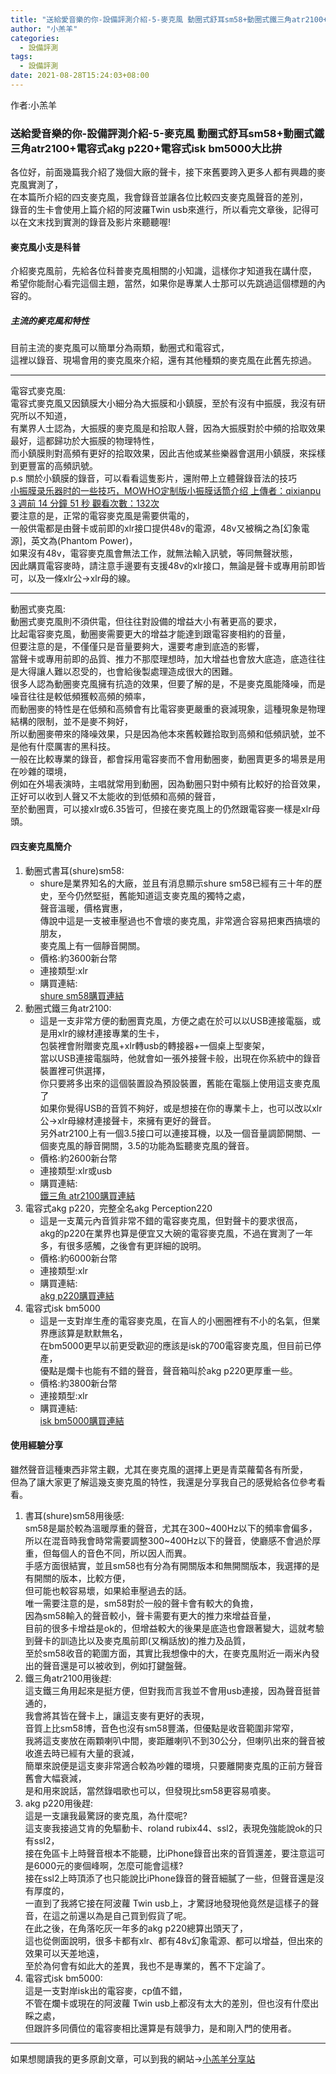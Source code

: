 ```yaml
---  
title: "送給愛音樂的你-設備評測介紹-5-麥克風 動圈式舒耳sm58+動圈式鐵三角atr2100+電容式akg p220+電容式isk bm5000大比拚"  
author: "小羔羊"  
categories: 
  - 設備評測
tags: 
  - 設備評測  
date: 2021-08-28T15:24:03+08:00  
---  
```

  
  作者:小羔羊  
    
  
### 送給愛音樂的你-設備評測介紹-5-麥克風 動圈式舒耳sm58+動圈式鐵三角atr2100+電容式akg p220+電容式isk bm5000大比拚  
  
各位好，前面幾篇我介紹了幾個大廠的聲卡，接下來舊要跨入更多人都有興趣的麥克風實測了，  
在本篇所介紹的四支麥克風，我會錄音並讓各位比較四支麥克風聲音的差別，  
錄音的生卡會使用上篇介紹的阿波羅Twin usb來進行，所以看完文章後，記得可以在文末找到實測的錄音及影片來聽聽喔!  
  
#### 麥克風小支是科普  
  
介紹麥克風前，先給各位科普麥克風相關的小知識，這樣你才知道我在講什麼，  
希望你能耐心看完這個主題，當然，如果你是專業人士那可以先跳過這個標題的內容的。  
  
##### 主流的麥克風和特性  
  
目前主流的麥克風可以簡單分為兩類，動圈式和電容式，  
這裡以錄音、現場會用的麥克風來介紹，還有其他種類的麥克風在此舊先掠過。  
  
---  
  
電容式麥克風:  
電容式麥克風又因鎮膜大小細分為大振膜和小鎮膜，至於有沒有中振膜，我沒有研究所以不知道，  
有業界人士認為，大振膜的麥克風是和拾取人聲，因為大振膜對於中頻的拾取效果最好，這都歸功於大振膜的物理特性，  
而小鎮膜則對高頻有更好的拾取效果，因此吉他或某些樂器會選用小鎮膜，來採樣到更豐富的高頻訊號。  
p.s 關於小鎮膜的錄音，可以看看這隻影片，還附帶上立體聲錄音法的技巧  
[小振膜录乐器时的一些技巧，MOWHO定制版小振膜话筒介绍 上傳者：qixianpu 3 週前 14 分鐘 51 秒 觀看次數：132次](https://www.youtube.com/watch?v=Q7jSxQMv6KY)  
要注意的是，正常的電容麥克風是需要供電的，  
一般供電都是由聲卡或前即的xlr接口提供48v的電源，48v又被稱之為[幻象電源]，英文為(Phantom Power)，  
如果沒有48v，電容麥克風會無法工作，就無法輸入訊號，等同無聲狀態，  
因此購買電容麥時，請注意手邊要有支援48v的xlr接口，無論是聲卡或專用前即皆可，以及一條xlr公→xlr母的線。  
  
---  
  
動圈式麥克風:  
動圈式麥克風則不須供電，但往往對設備的增益大小有著更高的要求，  
比起電容麥克風，動圈麥需要更大的增益才能達到跟電容麥相約的音量，  
但要注意的是，不僅僅只是音量要夠大，還要考慮到底造的影響，  
當聲卡或專用前即的品質、推力不那麼理想時，加大增益也會放大底造，底造往往是大得讓人難以忍受的，也會給後製處理造成很大的困難。  
很多人認為動圈麥克風擁有抗造的效果，但要了解的是，不是麥克風能降噪，而是噪音往往是較低頻獲較高頻的頻率，  
而動圈麥的特性是在低頻和高頻會有比電容麥更嚴重的衰減現象，這種現象是物理結構的限制，並不是麥不夠好，  
所以動圈麥帶來的降噪效果，只是因為他本來舊較難拾取到高頻和低頻訊號，並不是他有什麼厲害的黑科技。  
一般在比較專業的錄音，都會採用電容麥而不會用動圈麥，動圈賣更多的場景是用在吵雜的環境，  
例如在外場表演時，主唱就常用到動圈，因為動圈只對中頻有比較好的拾音效果，正好可以收到人聲又不太能收的到低頻和高頻的聲音，  
至於動圈賣，可以接xlr或6.35皆可，但接在麥克風上的仍然跟電容麥一樣是xlr母頭。  
  
#### 四支麥克風簡介  
  
1. 動圈式書耳(shure)sm58:  
   * shure是業界知名的大廠，並且有消息顯示shure sm58已經有三十年的歷史，至今仍然堅挺，舊能知道這支麥克風的獨特之處，  
聲音溫暖，價格實惠，  
傳說中這是一支被車壓過也不會壞的麥克風，非常適合容易把東西搞壞的朋友，  
麥克風上有一個靜音開關。  
   * 價格:約3600新台幣  
   * 連接類型:xlr  
   * 購買連結:  
[shure sm58購買連結](https://dimi.tw/store/product/shure-sm58)  
1. 動圈式鐵三角atr2100:  
   * 這是一支非常方便的動圈賣克風，方便之處在於可以以USB連接電腦，或是用xlr的線材連接專業的生卡，  
包裝裡會附贈麥克風+xlr轉usb的轉接器+一個桌上型麥架，  
當以USB連接電腦時，他就會如一張外接聲卡般，出現在你系統中的錄音裝置裡可供選擇，  
你只要將多出來的這個裝置設為預設裝置，舊能在電腦上使用這支麥克風了  
如果你覺得USB的音質不夠好，或是想接在你的專業卡上，也可以改以xlr公→xlr母線材連接聲卡，來擁有更好的聲音。  
另外atr2100上有一個3.5接口可以連接耳機，以及一個音量調節開關、一個麥克風的靜音開關，3.5的功能為監聽麥克風的聲音。  
   * 價格:約2600新台幣  
   * 連接類型:xlr或usb  
   * 購買連結:  
[鐵三角 atr2100購買連結](https://dimi.tw/store/product/audio-technica-atr2100x-usb)  
1. 電容式akg p220，完整全名akg Perception220  
   * 這是一支萬元內音質非常不錯的電容麥克風，但對聲卡的要求很高，  
akg的p220在業界也算是便宜又大碗的電容麥克風，不過在實測了一年多，有很多感觸，之後會有更詳細的說明。  
   * 價格:約6000新台幣  
   * 連接類型:xlr  
   * 購買連結:  
[akg p220購買連結](https://www.ruten.com.tw/item/show?21523707283921)  
1. 電容式isk bm5000  
   * 這是一支對岸生產的電容麥克風，在盲人的小圈圈裡有不小的名氣，但業界應該算是默默無名，  
在bm5000更早以前更受歡迎的應該是isk的700電容麥克風，但目前已停產，  
優點是爛卡也能有不錯的聲音，聲音箱叫於akg p220更厚重一些。  
   * 價格:約3800新台幣  
   * 連接類型:xlr  
   * 購買連結:  
[isk bm5000購買連結](https://www.ruten.com.tw/item/show?21303194384918)  
  
[]()  
  
  
#### 使用經驗分享  
  
雖然聲音這種東西非常主觀，尤其在麥克風的選擇上更是青菜蘿蔔各有所愛，  
但為了讓大家更了解這幾支麥克風的特性，我還是分享我自己的感覺給各位參考看看。  
  
1. 書耳(shure)sm58用後感:  
sm58是屬於較為溫暖厚重的聲音，尤其在300~400Hz以下的頻率會偏多，  
所以在混音時我會時常需要調整300~400Hz以下的聲音，使廳感不會過於厚重，但每個人的音色不同，所以因人而異。  
手感方面很結實，並且sm58也有分為有開關版本和無開關版本，我選擇的是有開關的版本，比較方便，  
但可能也較容易壞，如果給車壓過去的話。  
唯一需要注意的是，sm58對於一般的聲卡會有較大的負擔，  
因為sm58輸入的聲音較小，聲卡需要有更大的推力來增益音量，  
目前的很多卡增益是ok的，但增益較大的後果是底造也會跟著變大，這就考驗到聲卡的訓造比以及麥克風前即(又稱話放)的推力及品質，  
至於sm58收音的範圍方面，其實比我想像中的大，在麥克風附近一兩米內發出的聲音還是可以被收到，例如打鍵盤聲。  
1. 鐵三角atr2100用後趕:  
這支鐵三角用起來是挺方便，但對我而言我並不會用usb連接，因為聲音挺普通的，  
我會將其皆在聲卡上，讓這支麥有更好的表現，  
音質上比sm58博，音色也沒有sm58豐滿，但優點是收音範圍非常窄，  
我將這支麥放在兩顆喇叭中間，麥距離喇叭不到30公分，但喇叭出來的聲音被收進去時已經有大量的衰減，  
簡單來說便是這支麥非常適合較為吵雜的環境，只要離開麥克風的正前方聲音舊會大幅衰減，  
是和用來說話，當然錄唱歌也可以，但發現比sm58更容易噴麥。  
1. akg p220用後趕:  
這是一支讓我最驚訝的麥克風，為什麼呢?  
這支麥我接過艾肯的免驅動卡、roland rubix44、ssl2，表現免強能說ok的只有ssl2，  
接在免區卡上時聲音根本不能聽，比iPhone錄音出來的音質還差，要注意這可是6000元的麥個峰啊，怎麼可能會這樣?  
接在ssl2上時頂添了也只能說比iPhone錄音的聲音細膩了一些，但聲音還是沒有厚度的，  
一直到了我將它接在阿波蘿 Twin usb上，才驚訝地發現他竟然是這樣子的聲音，在這之前還以為是自己買到假貨了呢。  
在此之後，在角落吃灰一年多的akg p220總算出頭天了，  
這也從側面說明，很多卡都有xlr、都有48v幻象電源、都可以增益，但出來的效果可以天差地遠，  
至於為何會有如此大的差異，我也不是專業的，舊不下定論了。  
1. 電容式isk bm5000:  
這是一支對岸isk出的電容麥，cp值不錯，  
不管在爛卡或現在的阿波蘿 Twin usb上都沒有太大的差別，但也沒有什麼出睬之處，  
但跟許多同價位的電容麥相比還算是有競爭力，是和剛入門的使用者。  
  
---

如果想閱讀我的更多原創文章，可以到我的網站→[小羔羊分享站](https://lamb.tw/)
